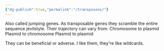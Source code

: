 ```yaml
---
{"dg-publish":true,"permalink":"/transposons/"}
---
```


Also called jumping genes. As transposable genes they scramble the entire sequence jevilstyle. 
Their trajectory can vary from:
Chromosome to plasmid
Plasmid to chromosome
Plasmid to plasmid

They can be beneficial or adverse. I like them, they're like wildcards.
